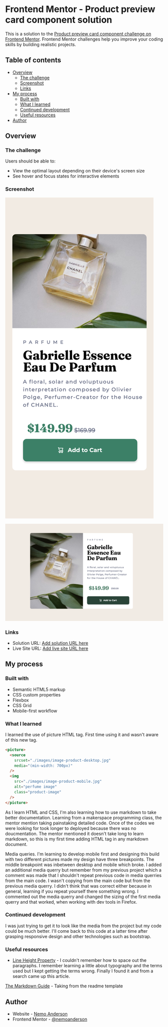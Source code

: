 # Frontend Mentor - Product preview card component solution

This is a solution to the [Product preview card component challenge on Frontend Mentor](https://www.frontendmentor.io/challenges/product-preview-card-component-GO7UmttRfa). Frontend Mentor challenges help you improve your coding skills by building realistic projects.

## Table of contents

- [Overview](#overview)
  - [The challenge](#the-challenge)
  - [Screenshot](#screenshot)
  - [Links](#links)
- [My process](#my-process)
  - [Built with](#built-with)
  - [What I learned](#what-i-learned)
  - [Continued development](#continued-development)
  - [Useful resources](#useful-resources)
- [Author](#author)

## Overview

### The challenge

Users should be able to:

- View the optimal layout depending on their device's screen size
- See hover and focus states for interactive elements

### Screenshot

![Mobile Design of Product Card](./assets/mobile-design-product-card%20Screen%20Shot%202023-12-05%20at%2022.23.09.png)

![Desktop Design of Product Card](./assets/desktop-design-product-card%20Screenshot%202023-12-06%20at%2010.11.13.png)

### Links

- Solution URL: [Add solution URL here](https://your-solution-url.com)
- Live Site URL: [Add live site URL here](https://your-live-site-url.com)

## My process

### Built with

- Semantic HTML5 markup
- CSS custom properties
- Flexbox
- CSS Grid
- Mobile-first workflow

### What I learned

I learned the use of picture HTML tag. First time using it and wasn't aware of this new tag.

```html
<picture>
  <source
    srcset="./images/image-product-desktop.jpg"
    media="(min-width: 700px)"
  />
  <img
    src="./images/image-product-mobile.jpg"
    alt="perfume image"
    class="product-image"
  />
</picture>
```

As I learn HTML and CSS, I'm also learning how to use markdown to take better documentation. Learning from a makerspace programming class, the mentor mention taking painstaking detailed code. Once of the codes we were looking for took longer to deployed because there was no doucmentation. The mentor mentioned it doesn't take long to learn markdown, so this is my first time adding HTML tag in any markdown document.

Media queries. I'm learning to develop mobile first and designing this build with two different pictures made my design have three breakpoints. The middle breakpoint was inbetween desktop and mobile which broke. I added an additional media querry but remember from my previous project which a comment was made that I shouldn't repeat previous code in media querries from the main code. I wasn't copying from the main code but from the previous media querry. I didn't think that was correct either because in general, learning if you repeat yourself there something wrong. I commented out the media querry and changed the sizing of the first media querry and that worked, when working with dev tools in Firefox.

### Continued development

I was just trying to get it to look like the media from the project but my code could be much better. I'll come back to this code at a latter time after grasping responsive design and other technologies such as bootstrap.

### Useful resources

- [Line Height Property](https://www.w3schools.com/cssref/pr_dim_line-height.php) - I couldn't remember how to space out the paragraphs. I remember learning a little about typography and the terms used but I kept getting the terms wrong. Finally I found it and from a search came up this article.

[The Markdown Guide](https://www.markdownguide.org/) - Taking from the readme template

## Author

- Website - [Nemo Anderson](https://github.com/nemoanderson)
- Frontend Mentor - [@nemoanderson](https://www.frontendmentor.io/profile/nemoanderson)
